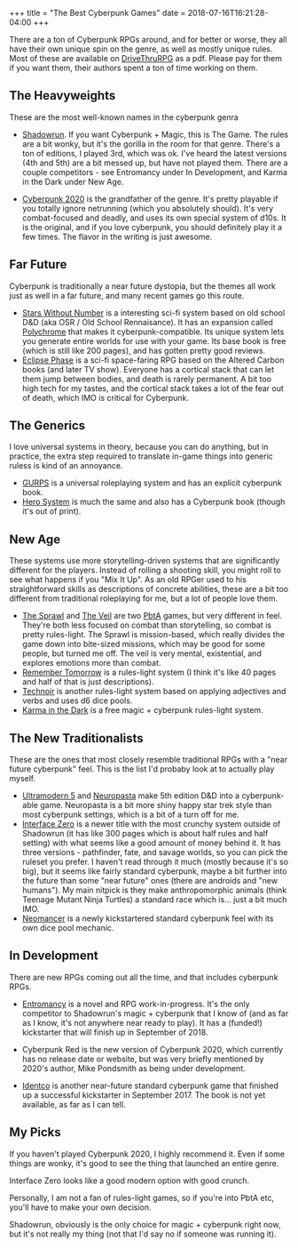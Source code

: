 +++
title = "The Best Cyberpunk Games"
date = 2018-07-16T16:21:28-04:00
+++

There are a ton of Cyberpunk RPGs around, and for better or worse, they all have their own unique spin on the genre, as well as mostly unique rules.  Most of these are available on [DriveThruRPG](https://drivethrurpg.com) as a pdf.  Please pay for them if you want them, their authors spent a ton of time working on them.

## The Heavyweights

These are the most well-known names in the cyberpunk genra 

* [Shadowrun](https://www.shadowruntabletop.com/). If you want Cyberpunk + Magic, this is The Game. The rules are a bit wonky, but it's the gorilla in the room for that genre. There's a ton of editions, I played 3rd, which was ok. I've heard the latest versions (4th and 5th) are a bit messed up, but have not played them.  There are a couple competitors - see Entromancy under In Development, and Karma in the Dark under New Age.

* [Cyberpunk 2020](https://talsorianstore.com/products/cyberpunk-2020) is the grandfather of the genre. It's pretty playable if you totally ignore netrunning (which you absolutely should). It's very combat-focused and deadly, and uses its own special system of d10s.  It is the original, and if you love cyberpunk, you should definitely play it a few times.  The flavor in the writing is just awesome.

## Far Future

Cyberpunk is traditionally a near future dystopia, but the themes all work just as well in a far future, and many recent games go this route. 

* [Stars Without Number](http://www.drivethrurpg.com/product/226996/Stars-Without-Number-Revised-Edition) is a interesting sci-fi system based on old school D&D (aka OSR / Old School Rennaisance). It has an expansion called [Polychrome](http://www.rpgnow.com/product_info.php?products_id=91490) that makes it cyberpunk-compatible. Its unique system lets you generate entire worlds for use with your game. Its base book is free (which is still like 200 pages), and has gotten pretty good reviews.
* [Eclipse Phase](http://www.eclipsephase.com/) is a sci-fi space-faring RPG based on the Altered Carbon books (and later TV show). Everyone has a cortical stack that can let them jump between bodies, and death is rarely permanent.  A bit too high tech for my tastes, and the cortical stack takes a lot of the fear out of death, which IMO is critical for Cyberpunk.

## The Generics

I love universal systems in theory, because you can do anything, but in practice, the extra step required to translate in-game things into generic ruless is kind of an annoyance.

* [GURPS](http://www.sjgames.com/gurps/) is a universal roleplaying system and has an explicit cyberpunk book.
* [Hero System](https://www.herogames.com/) is much the same and also has a Cyberpunk book (though it's out of print).

## New Age

These systems use more storytelling-driven systems that are significantly different for the players.  Instead of rolling a shooting skill, you might roll to see what happens if you "Mix It Up".  As an old RPGer used to his straightforward skills as descriptions of concrete abilities, these are a bit too different from traditional roleplaying for me, but a lot of people love them.

* [The Sprawl](http://www.ardens.org/games/the-sprawl/) and [The Veil](https://www.samjokopublishing.com/the-veil/) are two [PbtA](http://apocalypse-world.com/pbta/policy) games, but very different in feel. They're both less focused on combat than storytelling, so combat is pretty rules-light. The Sprawl is mission-based, which really divides the game down into bite-sized missions, which may be good for some people, but turned me off. The veil is very mental, existential, and explores emotions more than combat.
* [Remember Tomorrow](http://gregorhutton.com/boxninja/remember/) is a rules-light system (I think it's like 40 pages and half of that is just descriptions).
* [Technoir](http://www.technoirrpg.com/) is another rules-light system based on applying adjectives and verbs and uses d6 dice pools.
* [Karma in the Dark](https://www.casskdesigns.com/current-version.html) is a free magic + cyberpunk rules-light system.

## The New Traditionalists

These are the ones that most closely resemble traditional RPGs with a "near future cyberpunk" feel.  This is the list I'd probaby look at to actually play myself.

* [Ultramodern 5](http://www.diasexmachina.com/index.php/game-test/16-ultramodern-5) and [Neuropasta](http://www.diasexmachina.com/index.php/newgames/13-games/neurospasta/6-neurospasta) make 5th edition D&D into a cyberpunk-able game. Neuropasta is a bit more shiny happy star trek style than most cyberpunk settings, which is a bit of a turn off for me.
* [Interface Zero](https://gunmetalgames.net/) is a newer title with the most crunchy system outside of Shadowrun (it has like 300 pages which is about half rules and half setting) with what seems like a good amount of money behind it. It has three versions - pathfinder, fate, and savage worlds, so you can pick the ruleset you prefer. I haven't read through it much (mostly because it's so big), but it seems like fairly standard cyberpunk, maybe a bit further into the future than some "near future" ones (there are androids and "new humans").  My main nitpick is they make anthropomorphic animals (think Teenage Mutant Ninja Turtles) a standard race which is... just a bit much IMO.
* [Neomancer](https://neomancerrpg.wixsite.com/neomancer) is a newly kickstartered standard cyberpunk feel with its own dice pool mechanic.

## In Development

There are new RPGs coming out all the time, and that includes cyberpunk RPGs.

* [Entromancy](https://www.entromancy.com/) is a novel and RPG work-in-progress.  It's the only competitor to Shadowrun's magic + cyberpunk that I know of (and as far as I know, it's not anywhere near ready to play).  It has a (funded!) kickstarter that will finish up in September of 2018. 

* Cyberpunk Red is the new version of Cyberpunk 2020, which currently has no release date or website, but was very briefly mentioned by 2020's author, Mike Pondsmith as being under development.

* [Identco](https://www.playidenteco.com/) is another near-future standard cyberpunk game that finished up a successful kickstarter in September 2017.  The book is not yet available, as far as I can tell. 

## My Picks

If you haven't played Cyberpunk 2020, I highly recommend it.  Even if some things are wonky, it's good to see the thing that launched an entire genre.

Interface Zero looks like a good modern option with good crunch.  

Personally, I am not a fan of rules-light games, so if you're into PbtA etc, you'll have to make your own decision.

Shadowrun, obviously is the only choice for magic + cyberpunk right now, but it's not really my thing (not that I'd say no if someone was running it).
